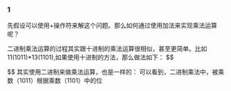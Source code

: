 ### 1
先假设可以使用+操作符来解这个问题。那么如何通过使用加法来实现乘法运算呢？

二进制乘法运算的过程其实跟十进制的乘法运算很相似，甚至更简单。比如11(1011)*13(1101),如果使用十进制的方法，那么做法如下：
$$

$$
其实使用二进制来做乘法运算，也是一样的：
可以看到，二进制乘法中，被乘数（1011）根据乘数（1101）中的位